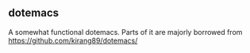## dotemacs

A somewhat functional dotemacs. Parts of it are majorly borrowed from https://github.com/kirang89/dotemacs/
